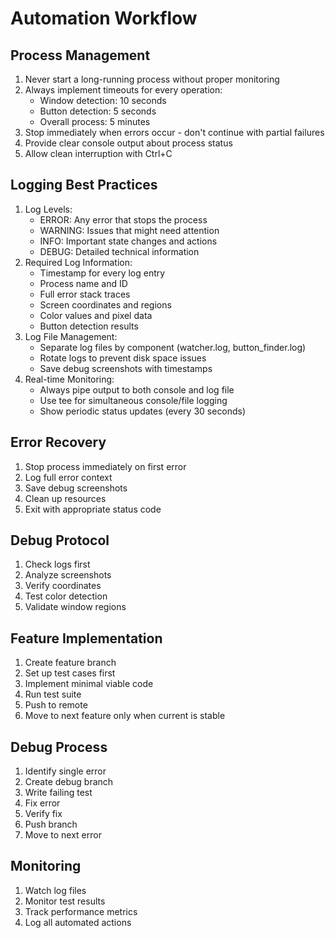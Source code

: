 # Automation Workflow

## Process Management
1. Never start a long-running process without proper monitoring
2. Always implement timeouts for every operation:
   - Window detection: 10 seconds
   - Button detection: 5 seconds
   - Overall process: 5 minutes
3. Stop immediately when errors occur - don't continue with partial failures
4. Provide clear console output about process status
5. Allow clean interruption with Ctrl+C

## Logging Best Practices
1. Log Levels:
   - ERROR: Any error that stops the process
   - WARNING: Issues that might need attention
   - INFO: Important state changes and actions
   - DEBUG: Detailed technical information
2. Required Log Information:
   - Timestamp for every log entry
   - Process name and ID
   - Full error stack traces
   - Screen coordinates and regions
   - Color values and pixel data
   - Button detection results
3. Log File Management:
   - Separate log files by component (watcher.log, button_finder.log)
   - Rotate logs to prevent disk space issues
   - Save debug screenshots with timestamps
4. Real-time Monitoring:
   - Always pipe output to both console and log file
   - Use tee for simultaneous console/file logging
   - Show periodic status updates (every 30 seconds)

## Error Recovery
1. Stop process immediately on first error
2. Log full error context
3. Save debug screenshots
4. Clean up resources
5. Exit with appropriate status code

## Debug Protocol
1. Check logs first
2. Analyze screenshots
3. Verify coordinates
4. Test color detection
5. Validate window regions

## Feature Implementation
1. Create feature branch
2. Set up test cases first
3. Implement minimal viable code
4. Run test suite
5. Push to remote
6. Move to next feature only when current is stable

## Debug Process
1. Identify single error
2. Create debug branch
3. Write failing test
4. Fix error
5. Verify fix
6. Push branch
7. Move to next error

## Monitoring
1. Watch log files
2. Monitor test results
3. Track performance metrics
4. Log all automated actions 